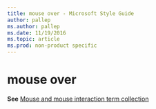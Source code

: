 ```yaml
---
title: mouse over - Microsoft Style Guide
author: pallep
ms.author: pallep
ms.date: 11/19/2016
ms.topic: article
ms.prod: non-product specific
---
```


# mouse over

**See** [Mouse and mouse interaction term collection](/style-guide/a-z-word-list-term-collections/term-collections/mouse-mouse-interaction-terms)
